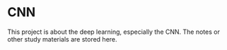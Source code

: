# CNN
This project is about the deep learning, especially the CNN. The notes or other study materials are stored here.
